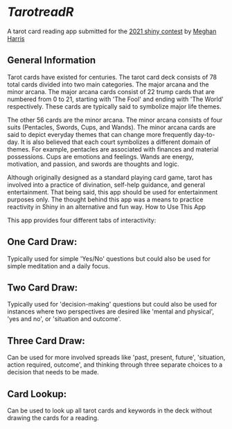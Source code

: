 # *TarotreadR*
A tarot card reading app submitted for the <a href="https://blog.rstudio.com/2021/03/11/time-to-shiny/">2021 shiny contest</a> by <a href= "https://twitter.com/meghansharris">Meghan Harris</a>

## General Information
Tarot cards have existed for centuries. The tarot card deck consists of 78 total cards divided into two main categories. The major arcana and the minor arcana. The major arcana cards consist of 22 trump cards that are numbered from 0 to 21, starting with 'The Fool' and ending with 'The World' respectively. These cards are typically said to symbolize major life themes.

The other 56 cards are the minor arcana. The minor arcana consists of four suits (Pentacles, Swords, Cups, and Wands). The minor arcana cards are said to depict everyday themes that can change more frequently day-to-day. It is also believed that each court symbolizes a different domain of themes. For example, pentacles are associated with finances and material possessions. Cups are emotions and feelings. Wands are energy, motivation, and passion, and swords are thoughts and logic.

Although originally designed as a standard playing card game, tarot has involved into a practice of divination, self-help guidance, and general entertainment. That being said, this app should be used for entertainment purposes only. The thought behind this app was a means to practice reactivity in Shiny in an alternative and fun way.
How to Use This App

This app provides four different tabs of interactivity:

## One Card Draw:
Typically used for simple 'Yes/No' questions but could also be used for simple meditation and a daily focus.

## Two Card Draw:
Typically used for 'decision-making' questions but could also be used for instances where two perspectives are desired like 'mental and physical', 'yes and no', or 'situation and outcome'.

## Three Card Draw:
Can be used for more involved spreads like 'past, present, future', 'situation, action required, outcome', and thinking through three separate choices to a decision that needs to be made.

## Card Lookup:
Can be used to look up all tarot cards and keywords in the deck without drawing the cards for a reading.
